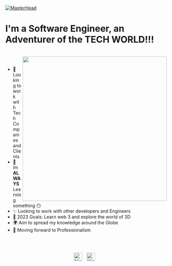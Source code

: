 
[![MasterHead](https://raw.githubusercontent.com/Muhammad-Hamad309/Muhammad-Hamad309/main/imgs/LI-Banner.gif)]()


# I'm a Software Engineer, an Adventurer of the TECH WORLD!!!
<br>
<img align="right" width="450px" src="https://raw.githubusercontent.com/Muhammad-Hamad309/Muhammad-Hamad309/main/imgs/3efcf1e9a5f2c3354714699b321221b4.gif">

<br>

- 🔭 Looking to work with Tech Companies and Clients
- 🌱 Im **ALWAYS** Learning something 😶
- ✨ Looking to work with other developers and Engineers 
- 🥅 2023 Goals: Learn web 3 and explore the world of 3D
- 🌍 Aim to spread my knowledge around the Globe
- 👣 Moving forward to Professionalism


<br><br>
<p align="center">
<img alt="Visual Studio Code" width="26px" src="https://cdn.jsdelivr.net/gh/devicons/devicon/icons/html5/html5-original.svg" style="padding-right:10px;" />
<img alt="Visual Studio Code" width="26px" src="https://cdn.jsdelivr.net/gh/devicons/devicon/icons/vscode/vscode-original.svg" style="padding-right:10px;" />
  
</p>

